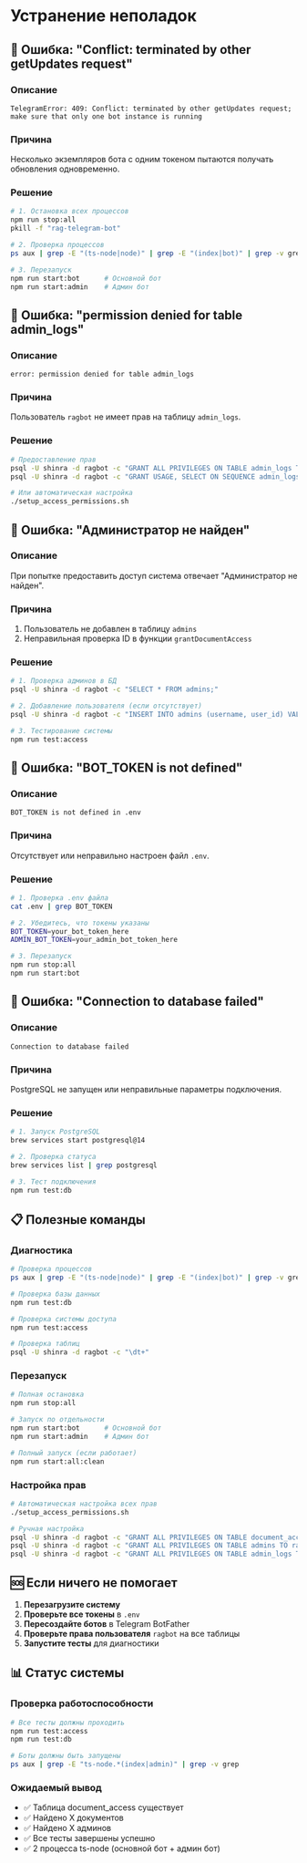 # Устранение неполадок

## 🔴 Ошибка: "Conflict: terminated by other getUpdates request"

### Описание
```
TelegramError: 409: Conflict: terminated by other getUpdates request; make sure that only one bot instance is running
```

### Причина
Несколько экземпляров бота с одним токеном пытаются получать обновления одновременно.

### Решение
```bash
# 1. Остановка всех процессов
npm run stop:all
pkill -f "rag-telegram-bot"

# 2. Проверка процессов
ps aux | grep -E "(ts-node|node)" | grep -E "(index|bot)" | grep -v grep

# 3. Перезапуск
npm run start:bot      # Основной бот
npm run start:admin    # Админ бот
```

## 🔴 Ошибка: "permission denied for table admin_logs"

### Описание
```
error: permission denied for table admin_logs
```

### Причина
Пользователь `ragbot` не имеет прав на таблицу `admin_logs`.

### Решение
```bash
# Предоставление прав
psql -U shinra -d ragbot -c "GRANT ALL PRIVILEGES ON TABLE admin_logs TO ragbot;"
psql -U shinra -d ragbot -c "GRANT USAGE, SELECT ON SEQUENCE admin_logs_id_seq TO ragbot;"

# Или автоматическая настройка
./setup_access_permissions.sh
```

## 🔴 Ошибка: "Администратор не найден"

### Описание
При попытке предоставить доступ система отвечает "Администратор не найден".

### Причина
1. Пользователь не добавлен в таблицу `admins`
2. Неправильная проверка ID в функции `grantDocumentAccess`

### Решение
```bash
# 1. Проверка админов в БД
psql -U shinra -d ragbot -c "SELECT * FROM admins;"

# 2. Добавление пользователя (если отсутствует)
psql -U shinra -d ragbot -c "INSERT INTO admins (username, user_id) VALUES ('username', user_id);"

# 3. Тестирование системы
npm run test:access
```

## 🔴 Ошибка: "BOT_TOKEN is not defined"

### Описание
```
BOT_TOKEN is not defined in .env
```

### Причина
Отсутствует или неправильно настроен файл `.env`.

### Решение
```bash
# 1. Проверка .env файла
cat .env | grep BOT_TOKEN

# 2. Убедитесь, что токены указаны
BOT_TOKEN=your_bot_token_here
ADMIN_BOT_TOKEN=your_admin_bot_token_here

# 3. Перезапуск
npm run stop:all
npm run start:bot
```

## 🔴 Ошибка: "Connection to database failed"

### Описание
```
Connection to database failed
```

### Причина
PostgreSQL не запущен или неправильные параметры подключения.

### Решение
```bash
# 1. Запуск PostgreSQL
brew services start postgresql@14

# 2. Проверка статуса
brew services list | grep postgresql

# 3. Тест подключения
npm run test:db
```

## 📋 Полезные команды

### Диагностика
```bash
# Проверка процессов
ps aux | grep -E "(ts-node|node)" | grep -E "(index|bot)" | grep -v grep

# Проверка базы данных
npm run test:db

# Проверка системы доступа
npm run test:access

# Проверка таблиц
psql -U shinra -d ragbot -c "\dt+"
```

### Перезапуск
```bash
# Полная остановка
npm run stop:all

# Запуск по отдельности
npm run start:bot      # Основной бот
npm run start:admin    # Админ бот

# Полный запуск (если работает)
npm run start:all:clean
```

### Настройка прав
```bash
# Автоматическая настройка всех прав
./setup_access_permissions.sh

# Ручная настройка
psql -U shinra -d ragbot -c "GRANT ALL PRIVILEGES ON TABLE document_access TO ragbot;"
psql -U shinra -d ragbot -c "GRANT ALL PRIVILEGES ON TABLE admins TO ragbot;"
psql -U shinra -d ragbot -c "GRANT ALL PRIVILEGES ON TABLE admin_logs TO ragbot;"
```

## 🆘 Если ничего не помогает

1. **Перезагрузите систему**
2. **Проверьте все токены** в `.env`
3. **Пересоздайте ботов** в Telegram BotFather
4. **Проверьте права пользователя** `ragbot` на все таблицы
5. **Запустите тесты** для диагностики

## 📊 Статус системы

### Проверка работоспособности
```bash
# Все тесты должны проходить
npm run test:access
npm run test:db

# Боты должны быть запущены
ps aux | grep -E "ts-node.*(index|admin)" | grep -v grep
```

### Ожидаемый вывод
- ✅ Таблица document_access существует
- ✅ Найдено X документов
- ✅ Найдено X админов
- ✅ Все тесты завершены успешно
- ✅ 2 процесса ts-node (основной бот + админ бот) 